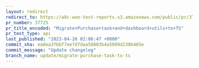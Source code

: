 ```yaml
---
layout: redirect
redirect_to: https://a8c-woo-test-reports.s3.amazonaws.com/public/pr/37725/api/index.html
pr_number: 37725
pr_title_encoded: "Migrate+Purchase+task+and+dashboard+utils+to+TS"
pr_test_type: api
last_published: "2023-04-26 02:06:47 +0000"
commit_sha: ea8ea3fbbf7ee7d7daa50803b4a5009d230b465e
commit_message: "Update changelog"
branch_name: update/migrate-purchase-task-to-ts
---
```

